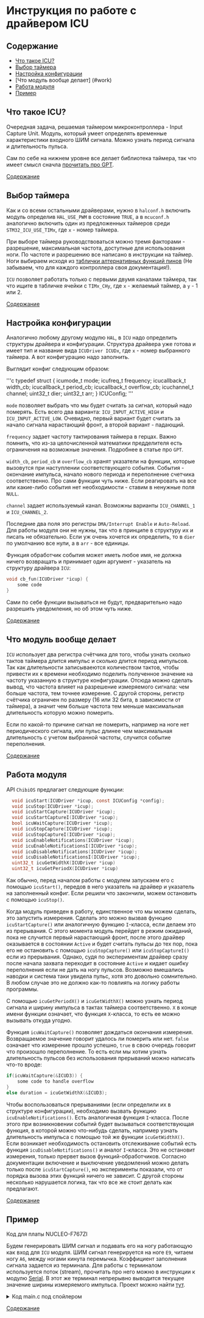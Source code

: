 # Инструкция по работе с драйвером ICU

## Содержание <a id="content"></a>

* [Что такое ICU?](#icu)
* [Выбор таймера](#tim)
* [Настройка конфигурации](#conf)
* [Что модуль вообще делает] (#work)
* [Работа модуля](#usage)
* [Пример](#example)

## Что такое ICU? <a id="icu"></a>

Очередная задача, решаемая таймером микроконтроллера - Input Capture Unit. Модуль, который умеет определять временные характеристики входного ШИМ сигнала. Можно узнать период сигнала и длительность пульса.

Сам по себе на нижнем уровне все делает библиотека таймера, так что имеет смысл сначла [прочитать про GPT](GPT_setup.md#gpt).

[Содержание](#content)

## Выбор таймера <a id="tim"></a>

Как и со всеми остальными драйверами, нужно в `halconf.h` включить модуль определив `HAL_USE_PWM` в состояние `TRUE`, а в `mcuconf.h` аналогично включить один из предложенных таймеров среди `STM32_ICU_USE_TIMx`, где `x` - номер таймера.

При выборе таймера руководствоваться можно тремя факторами - разрешение, максимальная частота, доступные для использования ноги. По частоте и разрешению все написано в инструкции на таймер. Ноги выбираем исходя из [таблички алтернативных функций пинов](https://www.st.com/content/ccc/resource/technical/document/datasheet/group3/c5/37/9c/1d/a6/09/4e/1a/DM00273119/files/DM00273119.pdf/jcr:content/translations/en.DM00273119.pdf#page=89) (Не забываем, что для каждого контроллера своя документация!).

`ICU` позволяет работать только с первыми двумя каналами таймера, так что ищите в табличке ячейки с `TIMx_CHy`, где `x` - желаемый таймер, а `y` - 1 или 2.

[Содержание](#content)

## Настройка конфигурации <a id="conf"></a>

Аналогично любому другому модулю `HAL`, в `ICU` надо определить структуры драйвера и конфигурации. Структура драйвера уже готова и имеет тип и название вида `ICUDriver ICUDx`, где `x` - номер выбранного таймера. А вот конфигурацию надо заполнить.

Выглядит конфиг следующим образом:

'''c
typedef struct {
  icumode_t                 mode;
  icufreq_t                 frequency;
  icucallback_t             width_cb;
  icucallback_t             period_cb;
  icucallback_t             overflow_cb;
  icuchannel_t              channel;
  uint32_t                  dier;
  uint32_t                  arr;
} ICUConfig;
'''

`mode` позволяет выбрать что мы будет считать за сигнал, который надо померять. Есть всего два варианта: `ICU_INPUT_ACTIVE_HIGH` и `ICU_INPUT_ACTIVE_LOW`. Очевидно, первый вариант будет считать за начало сигнала нарастающий фронт, а второй вариант - падающий.

`frequency` задает частоту тактирования таймера в герцах. Важно помнить, что из-за целочисленной математики предделителя есть ограничения на возможные значения. Подробнее в статье про `GPT`.

`width_cb`, `period_cb` и `overflow_cb` хранят указатели на функции, которые вызовутся при наступлении соответствующего события. События - окончание импульса, начало нового периода и переполнение счетчика соответственно. Про сами функции чуть ниже. Если реагировать на все или какие-либо события нет необходимости - ставим в ненужные поля `NULL`.

`channel` задает используемый канал. Возможны варианты `ICU_CHANNEL_1` и `ICU_CHANNEL_2`.

Последние два поля это регистры `DMA/Interrupt Enable` и `Auto-Reload`. Для работы модуля они не нужны, так что в принципе в структуру их и писать не обязательно. Если уж очень хочется их определить, то в `dier` по умолчанию все нули, а в `arr` - все единицы.

Функция обработчик события может иметь любое имя, не должна ничего возвращать и принимает один аргумент - указатель на структуру драйвера `ICU`:

```c 
void cb_fun(ICUDriver *icup) {
	some code
}
```

Сами по себе функции вызываться не будут, предварительно надо разрешить уведомления, но об этом чуть ниже.

[Содержание](#content)

## Что модуль вообще делает <a id="work"></a>

`ICU` использует два регистра счётчика для того, чтобы узнать сколько тактов таймера длится импульс и сколько длится период импульсов. Так как длительности записываеются количеством тактов, чтобы привести их к времени необходимо поделить полученное значение на частоту указанную в структуре конфигурации. Отсюда можно сделать вывод, что частота влияет на разрешение измеряемого сигнала: чем больше частота, тем точнее измерение. С другой стороны, регистр счётчика ограничен по размеру (16 или 32 бита, в зависимости от таймера), а значит чем больше частота тем меньше максимальная длительность которую можно померить.

Если по какой-то причине сигнал не померить, например на ноге нет периодического сигнала, или пульс длинее чем максимальная длительность с учетом выбранной частоты, случится событие переполнения.

[Содержание](#content)

## Работа модуля <a id="usage"></a>

API `ChibiOS` предлагает следующие функции:

```c
  void icuStart(ICUDriver *icup, const ICUConfig *config);
  void icuStop(ICUDriver *icup);
  void icuStartCapture(ICUDriver *icup);
  void icuStartCaptureI(ICUDriver *icup);
  bool icuWaitCapture(ICUDriver *icup);
  void icuStopCapture(ICUDriver *icup);
  void icuStopCaptureI(ICUDriver *icup);
  void icuEnableNotifications(ICUDriver *icup);
  void icuEnableNotificationsI(ICUDriver *icup);
  void icuDisableNotifications(ICUDriver *icup);
  void icuDisableNotificationsI(ICUDriver *icup);
  uint32_t icuGetWidthX(ICUDriver *icup)
  uint32_t icuGetPeriodX(ICUDriver *icup)
```

Как обычно, перед началом работы с модулем запускаем его с помощью `icuStart()`, передов в него указатель на драйвер и указатель на заполненный конфиг. Если решили что закончили, можем остановить с помощью `icuStop()`.

Когда модуль приведен в работу, единственное что мы можем сделать, это запустить измерения. Сделать это можно вызвав функцию `icuStartCapture()` или аналогичную функцию `I`-класса, если делаем это из прерывания. С этого момента модуль перейдет в режим ожиданий, пока не случится первый нарастающий фронт, после этого драйвер оказывается в состоянии `Active` и будет считать пульсы до тех пор, пока его не остановить с помощью `icuStopCapture()` или `icuStopCaptureI()` если из прерывания. Однако, судя по экспериментам драйвер сразу после начала захвата переходит в состояние `Active` и кидает ошибку переполнения если не дать на ногу пульсов. Возможно вмешались наводки и система таки увидела пульс, хотя это довольно сомнительно. В любом случае это не должно как-то повлиять на логику работы программы.

С помощью `icuGetPeriodX()` и `icuGetWidthX()` можно узнать период сигнала и ширину импульса в тактах таймера соответственно. `X` в конце имени функции означает, что функция `X`-класса, то есть ее можно вызывать откуда угодно.

Функция `icuWaitCapture()` позволяет дождаться окончания измерения. Возвращаемое значение говорит удалось ли померить или нет. `false` означает что измерение прошло успешно, `true` в свою очередь говорит что произошло переполнение. То есть если мы хотим узнать длительность пульсов без использования прерываний можно написать что-то вроде:

```c 
if(icuWaitCapture(&ICUD3)) {
    some code to handle overflow
}
else duration = icuGetWidthX(&ICUD3);
```

Чтобы воспользоваться прерываниями (если определили их в структуре конфигурации), необходимо вызвать функцию `icuEnableNotifications()`. Есть аналогичная функция `I`-класса. После этого при возникновении событий будет вызываться соответствующая функция, в которой можно что-нибудь сделать, например узнать длительность импульса с помощью той же функции `icuGetWidthX()`. Если возникает необходимость остановить отслеживание событий есть функция `icuDisableNotifications()` и аналог `I`-класса. Это не остановит измерения, только прервет вызов функций-обработчиков. Согласно документации включение и выключение уведомлений можно делать только после `icuStartCapture()`, но эксперименты показали, что от порядка вызова этих функций ничего не зависит. С другой стороны несколько нарушается логика, так что все же стоит делать как предлагают.

[Содержание](#content)

## Пример <a id="example"></a>

Код для платы NUCLEO-F767ZI

Будем генерировать ШИМ сигнал и подавать его на ногу работающую как вход для `ICU` модуля. ШИМ сигнал генерируется на ноге `E9`, читаем ногу `A6`, между ногами кинута перемычка. Коэффициент заполнения сигнала задается из терминала. Для работы с терминалом используется поток (stream), прочитать про него можно в инструкции к модулю [Serial](SD_setup.md#chprintf). В этот же терминал непрерывно выводится текущее значение ширины измеряемого импульса. Проект можно найти [тут](../HAL_examples/ICU/simple_test).

<details>
<summary>Код main.c под спойлером</summary>

```c
#include "ch.h"
#include "hal.h"
#include "stdlib.h"
// Для работы с терминалом
#include "uart_debug.h"

// Конфигурация ШИМ модуля для генерации сигнала
static PWMDriver* pwm1 = &PWMD1;

static PWMConfig pwm_conf = {
    .frequency = 50000,
    .period = 10000,
    .channels = {
        {PWM_OUTPUT_ACTIVE_HIGH, NULL},
        {PWM_OUTPUT_DISABLED, NULL},
        {PWM_OUTPUT_DISABLED, NULL},
        {PWM_OUTPUT_DISABLED, NULL}
    },
    .cr2 = 0,
    .dier = 0
};

// Настройка ICU

// Здесь храним измеренную длительность импулься
uint32_t duration = 0;

// Использовать будем третий таймер
static ICUDriver* icu3 = &ICUD3;


// Определяем функции обработчики событий
void cbWidth(ICUDriver *icup){
    // Просто чтобы убрать ворнинги о неиспользуемой переменной
    (void) icup;
    // Сразу после окончания импульса определяем его длительность
    duration = icuGetWidthX(icu3);
    palSetLine(LINE_LED1);
}

void cbPeriod(ICUDriver *icup){
    (void) icup;
    palClearLine(LINE_LED1);
}

void cbOverflow(ICUDriver *icup){
    (void) icup;
    // Мигаем красной лампочкой, если померить не удается
    palToggleLine(LINE_LED3);
}

//Определяем конфигурацию
static ICUConfig icu_conf = {
    // Частота 50 кГц. То есть один такт соответствует 20 мкс
    .frequency = 50000,
    // Измеряем длительность высокого состония сигнала
    .mode = ICU_INPUT_ACTIVE_HIGH,
    // Определяем какая функция в каком случае должна сработать
    .width_cb = cbWidth,
    .period_cb = cbPeriod,
    .overflow_cb = cbOverflow,
    // Указываем канал таймера где будем мерить
    .channel = ICU_CHANNEL_1
    // Регистры DIER и ARR игнорируем
};

int main(void) {
    // Запускаем ChibiOS
    halInit();
    chSysInit();

    // Запустим юарт и отправим первую строку для теста
    debug_stream_init();
    dbgprintf("Start\n\r");

    // Запустим модуль ШИМ и начнем генерацию на ноге E9
    palSetPadMode(GPIOE, 9, PAL_MODE_ALTERNATE(1));
    pwmStart(pwm1, &pwm_conf);
    pwmEnableChannel(pwm1, 0, PWM_PERCENTAGE_TO_WIDTH(pwm1, 2500));

    // Запустим модуль ICU и переведем ногу А6 в режим первого канала третьего таймера
    palSetPadMode(GPIOA, 6, PAL_MODE_ALTERNATE(2));
    icuStart(icu3, &icu_conf);

    // Запустим измерение и разрешим вызов callback функций
    icuStartCapture(icu3);
    icuEnableNotifications(icu3);

    while (true) {
        // Читаем из терминала число от 1 до 9
        char val = sdGetTimeout(&SD3, TIME_MS2I(500));
        // Отсеиваем перевод строки которые так же прилетает из терминала
        // Да, это отвратительно, но слишком лениво делать лучше
        sdGetTimeout(&SD3, TIME_IMMEDIATE);
        // Преобразуем символ в цифру. Если прилетела не цифра, будет 0
        uint8_t num = atoi(&val);
        // Обновляем коэффициент заполнения сигнала если не 0
        if(num != 0) pwmEnableChannel(pwm1, 0, PWM_PERCENTAGE_TO_WIDTH(pwm1, num*1000));
        // Выводим измеренное значение в терминал
        dbgprintf("%d\n\r", duration);
    }
}

```

</details>


[Содержание](#content)